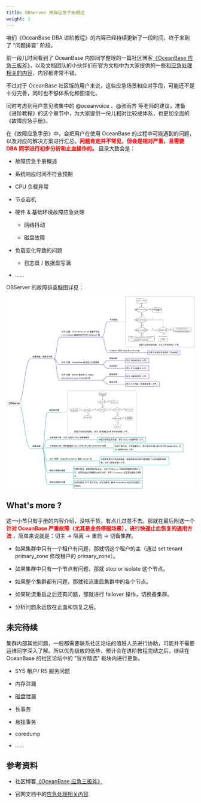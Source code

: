 ```yaml
---
title: OBServer 故障应急手册概述
weight: 1
---
```


咱们《OceanBase DBA 进阶教程》的内容已经持续更新了一段时间，终于来到了 “问题排查” 阶段。

前一段儿时间看到了 OceanBase 内部同学整理的一篇社区博客[《OceanBase 应急三板斧》](https://open.oceanbase.com/blog/13250502949)，以及文档团队的小伙伴们在官方文档中为大家提供的一些[和应急处理相关的内容](https://www.oceanbase.com/docs/common-oceanbase-database-cn-1000000001573632)，内容都非常不错。

不过对于 OceanBase 社区版的用户来说，这些应急场景和应对手段，可能还不是十分完善，同时也不够体系化和图谱化。

同时考虑到用户意见收集中的 @oceanvoice 、@张雨齐 等老师的建议，准备《进阶教程》的这个章节中，为大家提供一份儿相对比较成体系，也更加全面的《故障应急手册》。

在《故障应急手册》中，会把用户在使用 OceanBase 的过程中可能遇到的问题，以及对应的解决方案进行汇总。**<font color="red">问题肯定并不常见，但会是相对严重，且需要 DBA 同学进行初步分析和止血操作的。</font>** 目录大致会是：

* 故障应急手册概述

* 系统响应时间不符合预期

* CPU 负载异常

* 节点宕机

* 硬件 & 基础环境故障应急处理

  * 网络抖动

  * 磁盘故障

* 负载变化导致的问题

  * 日志盘 / 数据盘写满

* ……



OBServer 的故障排查脑图详见：

![image](/img/user_manual/operation_and_maintenance/emergency_handbook/01_emergency_overview/001.jpg)


## What's more ?

这一小节只有手册的内容介绍，没啥干货，有点儿过意不去。那就在最后附送一个 **<font color="red">针对 OceanBase 严重故障（尤其是业务停服场景），进行快速止血恢复的通用方法</font>** ，简单来说就是：切主 -> 隔离 -> 重启 -> 切备集群。

- 如果集群中只有一个租户有问题，那就切这个租户的主（通过 set tenant primary_zone 修改租户的 primary_zone）。

- 如果集群中只有一个节点有问题，那就 stop or isolate 这个节点。

- 如果整个集群都有问题，那就轮流重启集群中的各个节点。

- 如果轮流重启之后还有问题，那就进行 failover 操作，切换备集群。

- 分析问题永远放在止血和恢复之后。


## 未完待续

集群内部其他问题，一般都需要联系社区论坛的值班人员进行协助，可能并不需要运维同学深入了解。所以优先级放的低些，预计会在进阶教程完结之后，继续在 OceanBase 的社区论坛中的 “官方精选” 板块内进行更新。

  * SYS 租户/ RS 服务问题

  * 内存泄漏

  * 磁盘泄漏

  * 长事务

  * 悬挂事务

  * coredump

  * ……


## 参考资料

- 社区博客[《OceanBase 应急三板斧》](https://open.oceanbase.com/blog/13250502949)

- 官网文档中的[应急处理相关内容](https://www.oceanbase.com/docs/common-oceanbase-database-cn-1000000001573632)